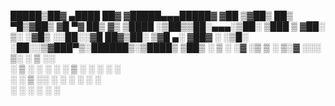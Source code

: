   █████▒██▓  ▄████  ██▓    ▓█████▄▄▄█████▓
▓██   ▒▓██▒ ██▒ ▀█▒▓██▒    ▓█   ▀▓  ██▒ ▓▒
▒████ ░▒██▒▒██░▄▄▄░▒██░    ▒███  ▒ ▓██░ ▒░
░▓█▒  ░░██░░▓█  ██▓▒██░    ▒▓█  ▄░ ▓██▓ ░ 
░▒█░   ░██░░▒▓███▀▒░██████▒░▒████▒ ▒██▒ ░ 
 ▒ ░   ░▓   ░▒   ▒ ░ ▒░▓  ░░░ ▒░ ░ ▒ ░░   
 ░      ▒ ░  ░   ░ ░ ░ ▒  ░ ░ ░  ░   ░    
 ░ ░    ▒ ░░ ░   ░   ░ ░      ░    ░      
        ░        ░     ░  ░   ░  ░        
                                          